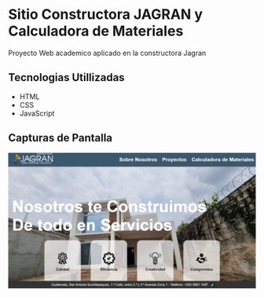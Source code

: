 # Sitio Constructora JAGRAN y Calculadora de Materiales

Proyecto Web academico aplicado en la constructora Jagran

## Tecnologias Utillizadas

- HTML
- CSS
- JavaScript

## Capturas de Pantalla

![Screenshot](./screenshots/screenshot-desk.PNG)
